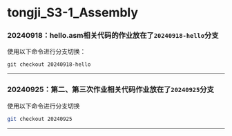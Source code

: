 # tongji_S3-1_Assembly

### 20240918：hello.asm相关代码的作业放在了`20240918-hello`分支

使用以下命令进行分支切换：

```
git checkout 20240918-hello
```

---

### 20240925：第二、第三次作业相关代码作业放在了`20240925`分支

使用以下命令进行分支切换

```bash
git checkout 20240925
```

---

